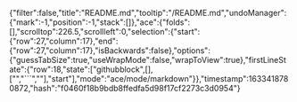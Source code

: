 {"filter":false,"title":"README.md","tooltip":"/README.md","undoManager":{"mark":-1,"position":-1,"stack":[]},"ace":{"folds":[],"scrolltop":226.5,"scrollleft":0,"selection":{"start":{"row":27,"column":17},"end":{"row":27,"column":17},"isBackwards":false},"options":{"guessTabSize":true,"useWrapMode":false,"wrapToView":true},"firstLineState":{"row":18,"state":["githubblock",[],["","```",""],"start"],"mode":"ace/mode/markdown"}},"timestamp":1633418780872,"hash":"f0460f18b9bdb8ffedfa5d98f17cf2273c3d0954"}